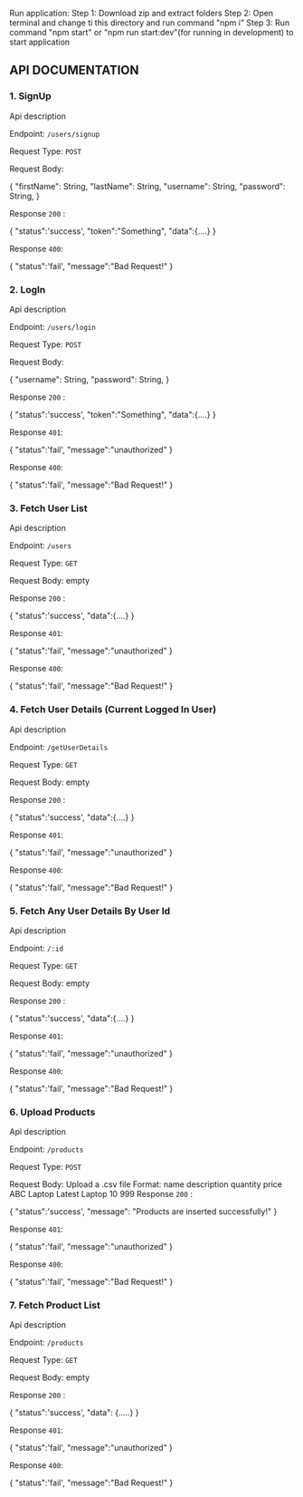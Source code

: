 Run application:
Step 1: Download zip and extract folders
Step 2: Open terminal and change ti this directory and run command "npm i"
Step 3: Run command "npm start" or "npm run start:dev"(for running in development) to start application

## API DOCUMENTATION

### 1. SignUp

Api description

Endpoint: `/users/signup`

Request Type: `POST`

Request Body: 

{
  "firstName": String,
  "lastName": String,
  "username": String,
  "password": String,
}

Response `200` :

{
	"status":'success',
	"token":"Something",
  "data":{....}
}


Response `400`:


{
	"status":'fail',
	"message":"Bad Request!"
}

### 2. LogIn

Api description

Endpoint: `/users/login`

Request Type: `POST`

Request Body: 

{
  "username": String,
  "password": String,
}

Response `200` :

{
	"status":'success',
	"token":"Something",
  "data":{....}
}

Response `401`:


{
	"status":'fail',
	"message":"unauthorized"
}


Response `400`:


{
	"status":'fail',
	"message":"Bad Request!"
}

### 3. Fetch User List

Api description

Endpoint: `/users`

Request Type: `GET`

Request Body: empty

Response `200` :

{
	"status":'success',
    "data":{....}
}

Response `401`:


{
	"status":'fail',
	"message":"unauthorized"
}


Response `400`:


{
	"status":'fail',
	"message":"Bad Request!"
}

### 4. Fetch User Details (Current Logged In User)

Api description

Endpoint: `/getUserDetails`

Request Type: `GET`

Request Body: empty

Response `200` :

{
	"status":'success',
    "data":{....}
}

Response `401`:


{
	"status":'fail',
	"message":"unauthorized"
}


Response `400`:


{
	"status":'fail',
	"message":"Bad Request!"
}

### 5. Fetch Any User Details By User Id

Api description

Endpoint: `/:id`

Request Type: `GET`

Request Body: empty

Response `200` :

{
	"status":'success',
    "data":{....}
}

Response `401`:


{
	"status":'fail',
	"message":"unauthorized"
}


Response `400`:


{
	"status":'fail',
	"message":"Bad Request!"
}

### 6. Upload Products

Api description

Endpoint: `/products`

Request Type: `POST`

Request Body: Upload a .csv file
Format:
	name    description    quantity    price
ABC Laptop	Latest Laptop	10			999
Response `200` :

{
	"status":'success',
   "message": "Products are inserted successfully!"
}

Response `401`:


{
	"status":'fail',
	"message":"unauthorized"
}


Response `400`:


{
	"status":'fail',
	"message":"Bad Request!"
}

### 7. Fetch Product List

Api description

Endpoint: `/products`

Request Type: `GET`

Request Body: empty

Response `200` :

{
	"status":'success',
   "data": {.....}
}

Response `401`:


{
	"status":'fail',
	"message":"unauthorized"
}


Response `400`:


{
	"status":'fail',
	"message":"Bad Request!"
}
